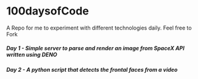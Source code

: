 # 100daysofCode

A Repo for me to experiment with different technologies daily. Feel free to Fork

##### Day 1 - Simple server to parse and render an image from SpaceX API written using DENO

##### Day 2 - A python script that detects the frontal faces from a video 
